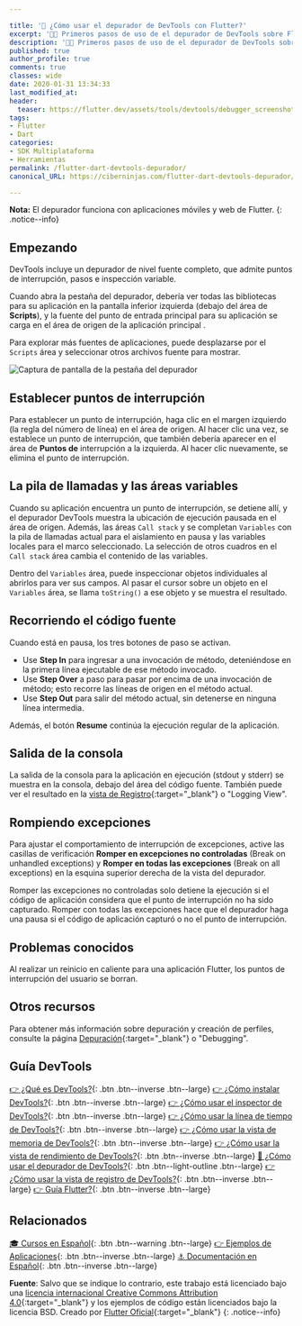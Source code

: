 ```yaml
---

title: '🚀 ¿Cómo usar el depurador de DevTools con Flutter?'
excerpt: '👩‍🚀 Primeros pasos de uso de el depurador de DevTools sobre Flutter.'
description: '👩‍🚀 Primeros pasos de uso de el depurador de DevTools sobre Flutter.'
published: true
author_profile: true
comments: true
classes: wide
date: 2020-01-31 13:34:33
last_modified_at: 
header:
  teaser: https://flutter.dev/assets/tools/devtools/debugger_screenshot-e0e87a8a45952b4c109a24213a0d01143e58fa17384f2a64c951e2d900cd87ca.png
tags:
- Flutter
- Dart
categories:
- SDK Multiplataforma
- Herramientas
permalink: /flutter-dart-devtools-depurador/
canonical_URL: https://ciberninjas.com/flutter-dart-devtools-depurador/

---
```


 **Nota:** El depurador funciona con aplicaciones móviles y web de Flutter.
{: .notice--info}

## Empezando

DevTools incluye un depurador de nivel fuente completo, que admite puntos de interrupción, pasos e inspección variable.

Cuando abra la pestaña del depurador, debería ver todas las bibliotecas para su aplicación en la pantalla inferior izquierda (debajo del área de **Scripts**), y la fuente del punto de entrada principal para su aplicación se carga en el área de origen de la aplicación principal .

Para explorar más fuentes de aplicaciones, puede desplazarse por el `Scripts` área y seleccionar otros archivos fuente para mostrar.

![Captura de pantalla de la pestaña del depurador](https://flutter.dev/assets/tools/devtools/debugger_screenshot-e0e87a8a45952b4c109a24213a0d01143e58fa17384f2a64c951e2d900cd87ca.png)

## Establecer puntos de interrupción

Para establecer un punto de interrupción, haga clic en el margen izquierdo (la regla del número de línea) en el área de origen. Al hacer clic una vez, se establece un punto de interrupción, que también debería aparecer en el área de **Puntos de** interrupción a la izquierda. Al hacer clic nuevamente, se elimina el punto de interrupción.

## La pila de llamadas y las áreas variables

Cuando su aplicación encuentra un punto de interrupción, se detiene allí, y el depurador DevTools muestra la ubicación de ejecución pausada en el área de origen. Además, las áreas `Call stack` y se completan `Variables` con la pila de llamadas actual para el aislamiento en pausa y las variables locales para el marco seleccionado. La selección de otros cuadros en el `Call stack` área cambia el contenido de las variables.

Dentro del `Variables` área, puede inspeccionar objetos individuales al abrirlos para ver sus campos. Al pasar el cursor sobre un objeto en el `Variables` área, se llama `toString()` a ese objeto y se muestra el resultado.

## Recorriendo el código fuente

Cuando está en pausa, los tres botones de paso se activan.

- Use **Step In** para ingresar a una invocación de método, deteniéndose en la primera línea ejecutable de ese método invocado.
- Use **Step Over** a paso para pasar por encima de una invocación de método; esto recorre las líneas de origen en el método actual.
- Use **Step Out** para salir del método actual, sin detenerse en ninguna línea intermedia.

Además, el botón **Resume** continúa la ejecución regular de la aplicación.

## Salida de la consola

La salida de la consola para la aplicación en ejecución (stdout y stderr) se muestra en la consola, debajo del área del código fuente. También puede ver el resultado en la [vista de Registro](https://flutter.dev/docs/development/tools/devtools/logging){:target="_blank"} o "Logging View".

## Rompiendo excepciones

Para ajustar el comportamiento de interrupción de excepciones, active las casillas de verificación **Romper en excepciones no controladas** (Break on unhandled exceptions) y **Romper en todas las excepciones** (Break on all exceptions) en la esquina superior derecha de la vista del depurador.

Romper las excepciones no controladas solo detiene la ejecución si el código de aplicación considera que el punto de interrupción no ha sido capturado. Romper con todas las excepciones hace que el depurador haga una pausa si el código de aplicación capturó o no el punto de interrupción.

## Problemas conocidos

Al realizar un reinicio en caliente para una aplicación Flutter, los puntos de interrupción del usuario se borran.

## Otros recursos

Para obtener más información sobre depuración y creación de perfiles, consulte la página [Depuración](https://flutter.dev/docs/testing/debugging){:target="_blank"} o "Debugging".

## Guía DevTools

[👉 ¿Qué es DevTools?](/flutter-dart-devtools/){: .btn .btn--inverse .btn--large} [👉 ¿Cómo instalar DevTools?](/flutter-dart-devtools-como-instalar/){: .btn .btn--inverse .btn--large} [👉 ¿Cómo usar el inspector de DevTools?](/flutter-dart-devtools-inspector/){: .btn .btn--inverse .btn--large} [👉 ¿Cómo usar la línea de tiempo de DevTools?](/flutter-dart-devtools-linea-tiempo/){: .btn .btn--inverse .btn--large} [👉 ¿Cómo usar la vista de memoria de DevTools?](/flutter-dart-devtools-vista-memoria/){: .btn .btn--inverse .btn--large} [👉 ¿Cómo usar la vista de rendimiento de DevTools?](/flutter-dart-devtools-vista-rendimiento/){: .btn .btn--inverse .btn--large} [📌 ¿Cómo usar el depurador de DevTools?](/flutter-dart-devtools-depurador/){: .btn .btn--light-outline .btn--large} [👉 ¿Cómo usar la vista de registro de DevTools?](/flutter-dart-devtools-vista-registro/){: .btn .btn--inverse .btn--large} [👉 Guía Flutter?](/que-es-flutter-y-por-que-debes-aprenderlo/){: .btn .btn--inverse .btn--large}

## Relacionados

[🎓 Cursos en Español](/cursos-tecnologia/#flutter){: .btn .btn--warning .btn--large} [👉 Ejemplos de Aplicaciones](/flutter-aplicaciones-ejemplos/){: .btn .btn--inverse .btn--large} [⚓ Documentación en Español](https://flutter-es.io/docs/get-started/install){: .btn .btn--inverse .btn--large}

**Fuente**: Salvo que se indique lo contrario, este trabajo está licenciado bajo una [licencia internacional Creative Commons Attribution 4.0](https://creativecommons.org/licenses/by/4.0){:target="_blank"} y los ejemplos de código están licenciados bajo la licencia BSD. Creado por [Flutter Oficial](https://flutter.dev/docs/development/tools/devtools){:target="_blank"}
{: .notice--info}
